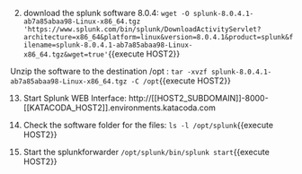
2. download the splunk software 8.0.4: `wget -O splunk-8.0.4.1-ab7a85abaa98-Linux-x86_64.tgz 'https://www.splunk.com/bin/splunk/DownloadActivityServlet?architecture=x86_64&platform=linux&version=8.0.4.1&product=splunk&filename=splunk-8.0.4.1-ab7a85abaa98-Linux-x86_64.tgz&wget=true'`{{execute HOST2}}

Unzip the software to the destination /opt : `tar -xvzf splunk-8.0.4.1-ab7a85abaa98-Linux-x86_64.tgz -C /opt`{{execute HOST2}}

13. Start Splunk WEB Interface: http://[[HOST2_SUBDOMAIN]]-8000-[[KATACODA_HOST2]].environments.katacoda.com


5. Check the software folder for the files: `ls -l /opt/splunk`{{execute HOST2}}

6. Start the splunkforwarder `/opt/splunk/bin/splunk start`{{execute HOST2}}

